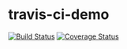 # travis-ci-demo

[![Build Status](https://travis-ci.org/dyygtfx/travis-ci-demo.svg?branch=master)](https://travis-ci.org/dyygtfx/travis-ci-demo)
[![Coverage Status](https://coveralls.io/repos/github/dyygtfx/travis-ci-demo/badge.svg?branch=master)](https://coveralls.io/github/dyygtfx/travis-ci-demo?branch=master)
